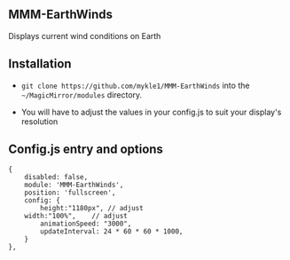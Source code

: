 ## MMM-EarthWinds

Displays current wind conditions on Earth

## Installation

* `git clone https://github.com/mykle1/MMM-EarthWinds` into the `~/MagicMirror/modules` directory.

* You will have to adjust the values in your config.js to suit your display's resolution 

## Config.js entry and options

    {
        disabled: false,
        module: 'MMM-EarthWinds',
        position: 'fullscreen',
        config: {
            height:"1180px", // adjust
		width:"100%",    // adjust
            animationSpeed: "3000",
            updateInterval: 24 * 60 * 60 * 1000,
        }
    },
